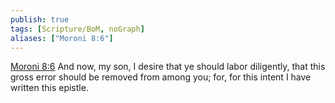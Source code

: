 ```yaml
---
publish: true
tags: [Scripture/BoM, noGraph]
aliases: ["Moroni 8:6"]
---
```

[Moroni 8:6](https://churchofjesuschrist.org/study/scriptures/bofm/moro/8?lang=eng&id=p6#p6) And now, my son, I desire that ye should labor diligently, that this gross error should be removed from among you; for, for this intent I have written this epistle.
